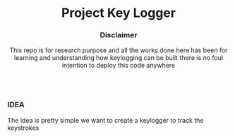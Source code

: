 <h1 align='center'> Project Key Logger </h1>

<div align='center'>
  <h3> Disclaimer</h3>
    <p> This repo is for research purpose and all the works done here has been for learning and understanding how keylogging can be built there is no foul intention to deploy this code anywhere </p>
  </div>
  
<br>
<br>

<div align='left'>
  <h3> IDEA </h3>
  <p> The idea is pretty simple we want to create a keylogger to track the keystrokes </p>
</div>
